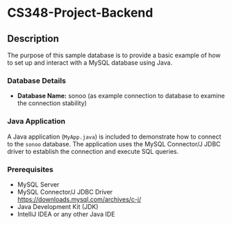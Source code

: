 # CS348-Project-Backend

## Description

The purpose of this sample database is to provide a basic example of how to set up and interact with a MySQL database using Java. 

### Database Details

- **Database Name:** sonoo (as example connection to database to examine the connection stability) 

### Java Application

A Java application (`MyApp.java`) is included to demonstrate how to connect to the `sonoo` database. The application uses the MySQL Connector/J JDBC driver to establish the connection and execute SQL queries.

### Prerequisites

- MySQL Server
- MySQL Connector/J JDBC Driver
https://downloads.mysql.com/archives/c-j/
- Java Development Kit (JDK)
- IntelliJ IDEA or any other Java IDE
